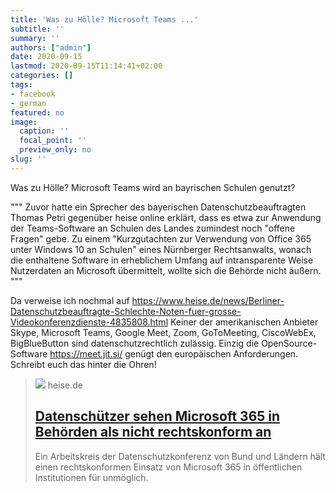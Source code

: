 ```yaml
---
title: 'Was zu Hölle? Microsoft Teams ...'
subtitle: ''
summary: ''
authors: ["admin"]
date: 2020-09-15
lastmod: 2020-09-15T11:14:41+02:00
categories: []
tags:
- facebook
- german
featured: no
image:
  caption: ''
  focal_point: ''
  preview_only: no
slug: ''
---
```

Was zu Hölle? Microsoft Teams wird an bayrischen Schulen genutzt?

"""
Zuvor hatte ein Sprecher des bayerischen Datenschutzbeauftragten Thomas Petri gegenüber heise online erklärt, dass es etwa zur Anwendung der Teams-Software an Schulen des Landes zumindest noch "offene Fragen" gebe. Zu einem "Kurzgutachten zur Verwendung von Office 365 unter Windows 10 an Schulen" eines Nürnberger Rechtsanwalts, wonach die enthaltene Software in erheblichem Umfang auf intransparente Weise Nutzerdaten an Microsoft übermittelt, wollte sich die Behörde nicht äußern.
"""

Da verweise ich nochmal auf https://www.heise.de/news/Berliner-Datenschutzbeauftragte-Schlechte-Noten-fuer-grosse-Videokonferenzdienste-4835808.html
Keiner der amerikanischen Anbieter Skype, Microsoft Teams, Google Meet, Zoom, GoToMeeting, CiscoWebEx, BigBlueButton sind datenschutzrechtlich zulässig. Einzig die OpenSource-Software https://meet.jit.si/  genügt den europäischen Anforderungen. Schreibt euch das hinter die Ohren!
> [![](https://heise.cloudimg.io/bound/1200x1200/q85.png-lossy-85.webp-lossy-85.foil1/_www-heise-de_/imgs/18/2/9/6/6/4/9/8/shutterstock_377764417-5319d322e328ecdf.jpeg)](https://www.heise.de/news/Datenschuetzer-sehen-Microsoft-365-in-Behoerden-als-nicht-rechtskonform-an-4893604.html)
> heise.de
> ## [Datenschützer sehen Microsoft 365 in Behörden als nicht rechtskonform an](https://www.heise.de/news/Datenschuetzer-sehen-Microsoft-365-in-Behoerden-als-nicht-rechtskonform-an-4893604.html)
>
>Ein Arbeitskreis der Datenschutzkonferenz von Bund und Ländern hält einen rechtskonformen Einsatz von Microsoft 365 in öffentlichen Institutionen für unmöglich.



